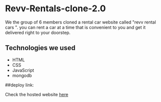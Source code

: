 # Revv-Rentals-clone-2.0
We the group of 6 members cloned a rental car website called "revv rental cars ". you can rent a car at a time that is convenient to you and get it delivered right to your doorstep.

## Technologies we used
<ul>
  <li>HTML</li>
  <li>CSS</li>
  <li>JavaScript</li>
  <li>mongodb</li>
</ul>


##deploy link:


Check the hosted website [here](https://revv-rentals-clone-2-0.vercel.app/)

